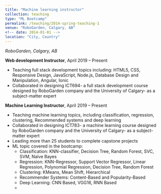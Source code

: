 ```yaml
---
title: "Machine learning instructor"
collection: teaching
type: "ML Bootcamp"
permalink: /teaching/2014-spring-teaching-1
venue: "RoboGarden, Calgary, AB"
<!-- date: 2014-01-01 -->
location: "City, Country"
---
```

<!-- Output copied to clipboard! -->

<!-----

Yay, no errors, warnings, or alerts!

Conversion time: 0.321 seconds.


Using this Markdown file:

1. Paste this output into your source file.
2. See the notes and action items below regarding this conversion run.
3. Check the rendered output (headings, lists, code blocks, tables) for proper
   formatting and use a linkchecker before you publish this page.

Conversion notes:

* Docs to Markdown version 1.0β34
* Sun Feb 05 2023 14:39:32 GMT-0800 (PST)
* Source doc: Untitled document
----->


_RoboGarden, Calgary, AB_

**Web development Instructor**, April 2019 – Present



* Teaching full stack development  topics including: HTML5, CSS, Responsive Design, JavaScript, Node.js, Database Design and Manipulation, Angular, ​​Ionic 
* Collaborated in designing ICT694- a full stack development  course designed by RoboGarden company and the University of Calgary- as a subject-matter expert

**Machine Learning Instructor**, April 2019 – Present



* Teaching machine learning topics, including classification, regression, clustering, Recommended systems and deep learning
* Collaborated in designing ICT783- a machine learning course designed by RoboGarden company and the University of Calgary- as a subject-matter expert
* Leading more than 25  students to complete capstone projects
* ML topic covered in the bootcamp:
    * Classification: KNN-classifier, Decision Tree, Random Forest, SVC, SVM, Naïve Bayes
    * Regression: KNN-Regressor, Support Vector Regressor, Linear Regression, Polynomial Regression, Decision Tree, Random Forest
    * Clustering: KMeans, Mean Shift, Hierarchical
    * Recommender Systems: Content-Based and Popularity-Based
    * Deep Learning: CNN Based, VGG16, RNN Based
    * 

<!-- Heading 1
======

Heading 2
======

Heading 3
====== -->
